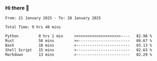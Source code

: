 ### Hi there 👋

<!--
**ututono/ututono** is a ✨ _special_ ✨ repository because its `README.md` (this file) appears on your GitHub profile.

Here are some ideas to get you started:

- 🔭 I’m currently working on ...
- 🌱 I’m currently learning ...
- 👯 I’m looking to collaborate on ...
- 🤔 I’m looking for help with ...
- 💬 Ask me about ...
- 📫 How to reach me: ...
- 😄 Pronouns: ...
- ⚡ Fun fact: ...
-->



<!--START_SECTION:waka-->

```txt
From: 21 January 2025 - To: 28 January 2025

Total Time: 9 hrs 40 mins

Python         8 hrs 1 min     >>>>>>>>>>>>>>>>>>>>>----   82.98 %
Rust           50 mins         >>-----------------------   08.67 %
Bash           18 mins         >------------------------   03.13 %
Shell Script   15 mins         >------------------------   02.63 %
Markdown       13 mins         >------------------------   02.29 %
```

<!--END_SECTION:waka-->
